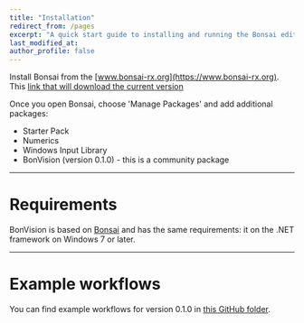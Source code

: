 ```yaml
---
title: "Installation"
redirect_from: /pages
excerpt: "A quick start guide to installing and running the Bonsai editor."
last_modified_at: 
author_profile: false
---
```


Install Bonsai from the [www.bonsai-rx.org](https://www.bonsai-rx.org). This [link that will download the current version](https://bonsai-rx.org//docs/installation/)

Once you open Bonsai, choose 'Manage Packages' and add additional packages:
* Starter Pack
* Numerics
* Windows Input Library
* BonVision (version 0.1.0) - this is a community package 

***
# Requirements
BonVision is based on [Bonsai](https://bonsai-rx.org//docs/installation/) and has the same requirements: it on the .NET framework on Windows 7 or later. 

***
# Example workflows

You can find example workflows for version 0.1.0 in [this GitHub folder](https://github.com/amansaleem/BonVision/tree/master/bonVision%20Examples). 
